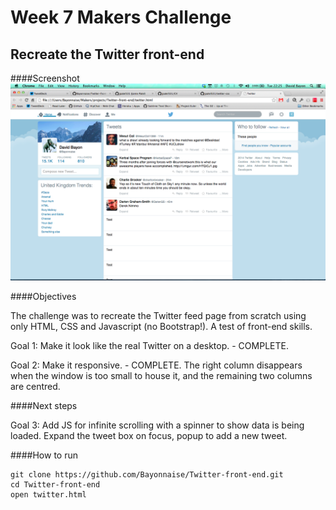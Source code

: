 # Week 7 Makers Challenge
## Recreate the Twitter front-end

####Screenshot
![Image1](https://github.com/Bayonnaise/Twitter-front-end/blob/master/images/Twitter-front-end.png)

####Objectives

The challenge was to recreate the Twitter feed page from scratch using only HTML, CSS and Javascript (no Bootstrap!). A test of front-end skills.

Goal 1: Make it look like the real Twitter on a desktop.
	- COMPLETE.

Goal 2: Make it responsive.
	- COMPLETE. The right column disappears when the window is too small to house it, and the remaining two columns are centred.

####Next steps

Goal 3: Add JS for infinite scrolling with a spinner to show data is being loaded. Expand the tweet box on focus, popup to add a new tweet.

####How to run

```shell
git clone https://github.com/Bayonnaise/Twitter-front-end.git
cd Twitter-front-end
open twitter.html
```
